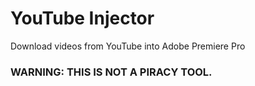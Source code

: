 # YouTube Injector

Download videos from YouTube into Adobe Premiere Pro

### WARNING: THIS IS NOT A PIRACY TOOL.